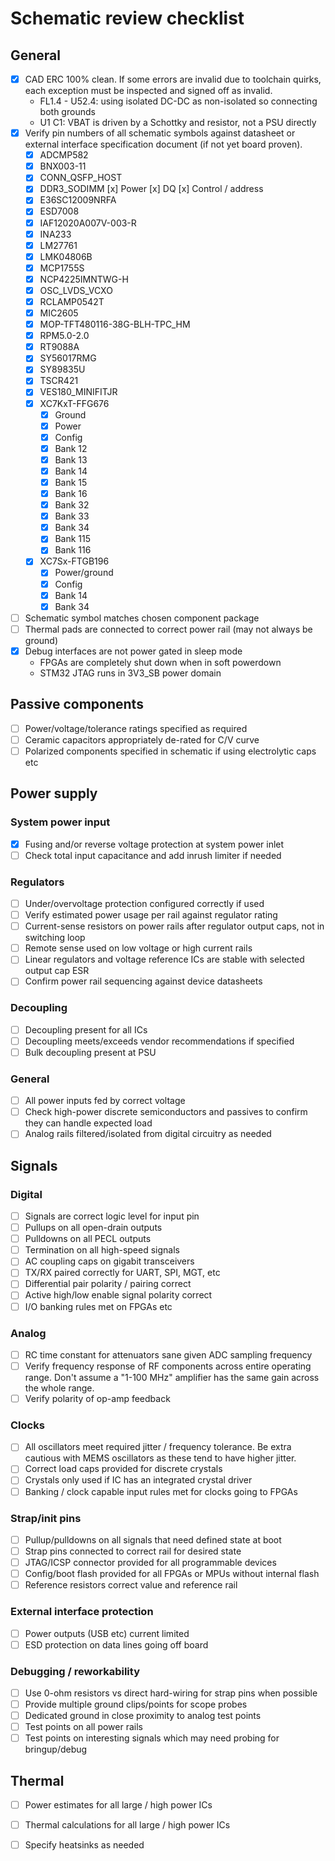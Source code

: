 # Schematic review checklist

## General

* [x] CAD ERC 100% clean. If some errors are invalid due to toolchain quirks, each exception must be inspected and signed
off as invalid.
    * FL1.4 - U52.4: using isolated DC-DC as non-isolated so connecting both grounds
    * U1 C1: VBAT is driven by a Schottky and resistor, not a PSU directly
* [x] Verify pin numbers of all schematic symbols against datasheet or external interface specification document (if not yet board proven).
    * [x] ADCMP582
    * [x] BNX003-11
    * [x] CONN_QSFP_HOST
    * [x] DDR3_SODIMM
        [x] Power
        [x] DQ
        [x] Control / address
    * [x] E36SC12009NRFA
    * [x] ESD7008
    * [x] IAF12020A007V-003-R
    * [x] INA233
    * [x] LM27761
    * [x] LMK04806B
    * [x] MCP1755S
    * [x] NCP4225IMNTWG-H
    * [x] OSC_LVDS_VCXO
    * [x] RCLAMP0542T
    * [x] MIC2605
    * [x] MOP-TFT480116-38G-BLH-TPC_HM
    * [x] RPM5.0-2.0
    * [x] RT9088A
    * [x] SY56017RMG
    * [x] SY89835U
    * [x] TSCR421
    * [x] VES180_MINIFITJR
    * [x] XC7KxT-FFG676
        * [x] Ground
        * [x] Power
        * [x] Config
        * [x] Bank 12
        * [x] Bank 13
        * [x] Bank 14
        * [x] Bank 15
        * [x] Bank 16
        * [x] Bank 32
        * [x] Bank 33
        * [x] Bank 34
        * [x] Bank 115
        * [x] Bank 116
    * [x] XC7Sx-FTGB196
        * [x] Power/ground
        * [x] Config
        * [x] Bank 14
        * [x] Bank 34
* [ ] Schematic symbol matches chosen component package
* [ ] Thermal pads are connected to correct power rail (may not always be ground)
* [x] Debug interfaces are not power gated in sleep mode
    * FPGAs are completely shut down when in soft powerdown
    * STM32 JTAG runs in 3V3_SB power domain

## Passive components
* [ ] Power/voltage/tolerance ratings specified as required
* [ ] Ceramic capacitors appropriately de-rated for C/V curve
* [ ] Polarized components specified in schematic if using electrolytic caps etc

## Power supply

### System power input

* [x] Fusing and/or reverse voltage protection at system power inlet
* [ ] Check total input capacitance and add inrush limiter if needed

### Regulators

* [ ] Under/overvoltage protection configured correctly if used
* [ ] Verify estimated power usage per rail against regulator rating
* [ ] Current-sense resistors on power rails after regulator output caps, not in switching loop
* [ ] Remote sense used on low voltage or high current rails
* [ ] Linear regulators and voltage reference ICs are stable with selected output cap ESR
* [ ] Confirm power rail sequencing against device datasheets

### Decoupling
* [ ] Decoupling present for all ICs
* [ ] Decoupling meets/exceeds vendor recommendations if specified
* [ ] Bulk decoupling present at PSU

### General
* [ ] All power inputs fed by correct voltage
* [ ] Check high-power discrete semiconductors and passives to confirm they can handle expected load
* [ ] Analog rails filtered/isolated from digital circuitry as needed

## Signals

### Digital

* [ ] Signals are correct logic level for input pin
* [ ] Pullups on all open-drain outputs
* [ ] Pulldowns on all PECL outputs
* [ ] Termination on all high-speed signals
* [ ] AC coupling caps on gigabit transceivers
* [ ] TX/RX paired correctly for UART, SPI, MGT, etc
* [ ] Differential pair polarity / pairing correct
* [ ] Active high/low enable signal polarity correct
* [ ] I/O banking rules met on FPGAs etc

### Analog

* [ ] RC time constant for attenuators sane given ADC sampling frequency
* [ ] Verify frequency response of RF components across entire operating range. Don't assume a "1-100 MHz" amplifier has the
same gain across the whole range.
* [ ] Verify polarity of op-amp feedback

### Clocks

* [ ] All oscillators meet required jitter / frequency tolerance. Be extra cautious with MEMS oscillators as these tend to have higher jitter.
* [ ] Correct load caps provided for discrete crystals
* [ ] Crystals only used if IC has an integrated crystal driver
* [ ] Banking / clock capable input rules met for clocks going to FPGAs

### Strap/init pins
* [ ] Pullup/pulldowns on all signals that need defined state at boot
* [ ] Strap pins connected to correct rail for desired state
* [ ] JTAG/ICSP connector provided for all programmable devices
* [ ] Config/boot flash provided for all FPGAs or MPUs without internal flash
* [ ] Reference resistors correct value and reference rail

### External interface protection

* [ ] Power outputs (USB etc) current limited
* [ ] ESD protection on data lines going off board

### Debugging / reworkability

* [ ] Use 0-ohm resistors vs direct hard-wiring for strap pins when possible
* [ ] Provide multiple ground clips/points for scope probes
* [ ] Dedicated ground in close proximity to analog test points
* [ ] Test points on all power rails
* [ ] Test points on interesting signals which may need probing for bringup/debug

## Thermal

* [ ] Power estimates for all large / high power ICs
* [ ] Thermal calculations for all large / high power ICs
* [ ] Specify heatsinks as needed


